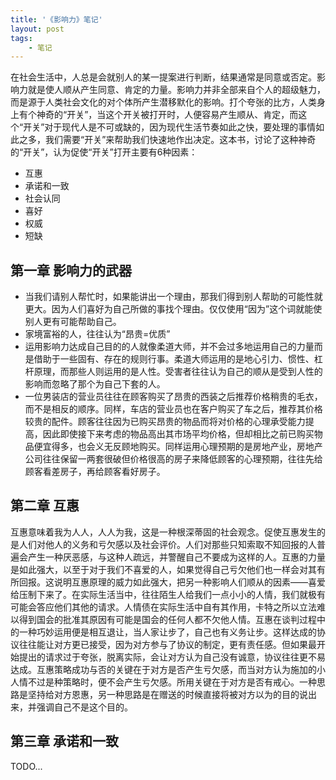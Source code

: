 ```yaml
---
title: '《影响力》笔记'
layout: post
tags:
    - 笔记
---
```



在社会生活中，人总是会就别人的某一提案进行判断，结果通常是同意或否定。影响力就是使人顺从产生同意、肯定的力量。影响力并非全部来自个人的超级魅力，而是源于人类社会文化的对个体所产生潜移默化的影响。打个夸张的比方，人类身上有个神奇的“开关”，当这个开关被打开时，人便容易产生顺从、肯定，而这个“开关”对于现代人是不可或缺的，因为现代生活节奏如此之快，要处理的事情如此之多，我们需要“开关”来帮助我们快速地作出决定。这本书，讨论了这种神奇的“开关”，认为促使“开关”打开主要有6种因素：

* 互惠
* 承诺和一致
* 社会认同
* 喜好
* 权威
* 短缺

## 第一章 影响力的武器

* 当我们请别人帮忙时，如果能讲出一个理由，那我们得到别人帮助的可能性就更大。因为人们喜好为自己所做的事找个理由。仅仅使用“因为”这个词就能使别人更有可能帮助自己。
* 家境富裕的人，往往认为“昂贵=优质”
* 运用影响力达成自己目的的人就像柔道大师，并不会过多地运用自己的力量而是借助于一些固有、存在的规则行事。柔道大师运用的是地心引力、惯性、杠杆原理，而那些人则运用的是人性。受害者往往认为自己的顺从是受到人性的影响而忽略了那个为自己下套的人。
* 一位男装店的营业员往往在顾客购买了昂贵的西装之后推荐价格稍贵的毛衣，而不是相反的顺序。同样，车店的营业员也在客户购买了车之后，推荐其价格较贵的配件。顾客往往因为已购买昂贵的物品而将对价格的心理承受能力提高，因此即使接下来考虑的物品高出其市场平均价格，但却相比之前已购买物品便宜得多，也会义无反顾地购买。同样运用心理预期的是房地产业，房地产公司往往保留一两套很破但价格很高的房子来降低顾客的心理预期，往往先给顾客看差房子，再给顾客看好房子。

## 第二章 互惠

互惠意味着我为人人，人人为我，这是一种根深蒂固的社会观念。促使互惠发生的是人们对他人的义务和亏欠感以及社会评价。人们对那些只知索取不知回报的人普遍会产生一种厌恶感，与这种人疏远，并警醒自己不要成为这样的人。互惠的力量是如此强大，以至于对于我们不喜爱的人，如果觉得自己亏欠他们也一样会对其有所回报。这说明互惠原理的威力如此强大，把另一种影响人们顺从的因素——喜爱给压制下来了。在实际生活当中，往往陌生人给我们一点小小的人情，我们就极有可能会答应他们其他的请求。人情债在实际生活中自有其作用，卡特之所以立法难以得到国会的批准其原因有可能是国会的任何人都不欠他人情。互惠在谈判过程中的一种巧妙运用便是相互退让，当人家让步了，自己也有义务让步。这样达成的协议往往能让对方更已接受，因为对方参与了协议的制定，更有责任感。但如果最开始提出的请求过于夸张，脱离实际，会让对方认为自己没有诚意，协议往往更不易达成。互惠策略成功与否的关键在于对方是否产生亏欠感，而当对方认为施加的小人情不过是种策略时，便不会产生亏欠感。所用关键在于对方是否有戒心。一种思路是坚持给对方恩惠，另一种思路是在赠送的时候直接将被对方以为的目的说出来，并强调自己不是这个目的。

## 第三章 承诺和一致
TODO...
